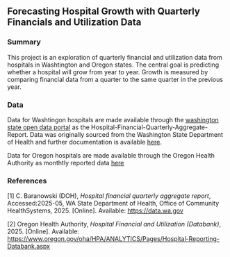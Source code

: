 ## Forecasting Hospital Growth with Quarterly Financials and Utilization Data

### Summary

This project is an exploration of quarterly financial and utilization data from hospitals in Washtington and Oregon states. The central goal is predicting whether a hospital will grow from year to year. Growth is measured by comparing financial data from a quarter to the same quarter in the previous year.

### Data

Data for Washtingon hospitals are made available through the [washington state open data portal](https://data.wa.gov/) as the Hospital-Financial-Quarterly-Aggregate-Report. Data was originally sourced from the Washington State Department of Health and further documentation is available [here](https://doh.wa.gov/data-statistical-reports/healthcare-washington/hospital-and-patient-data/hospital-financial-data).

Data for Oregon hospitals are made available through the Oregon Health Authority as monthtly reported data [here](https://www.oregon.gov/oha/HPA/ANALYTICS/Pages/Hospital-Reporting-Databank.aspx)

### References

[1] C. Baranowski (DOH), _Hospital financial quarterly aggregate report_, Accessed:2025-05, WA State Department of Health, Office of Community HealthSystems, 2025. [Online]. Available: https://data.wa.gov

[2] Oregon Health Authority, _Hospital Financial and Utilization (Databank)_, 2025. [Online]. Available: https://www.oregon.gov/oha/HPA/ANALYTICS/Pages/Hospital-Reporting-Databank.aspx
